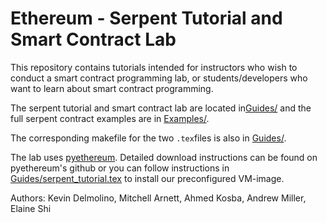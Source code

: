 # Ethereum - Serpent Tutorial and Smart Contract Lab
This repository contains tutorials intended for instructors who wish to conduct a smart
contract programming lab, or students/developers who want to learn about smart contract
programming.

The serpent tutorial and smart contract lab are located in[Guides/](Guides/) and the full serpent contract examples are in [Examples/](Examples/).

The corresponding makefile for the two `.tex`files is also in [Guides/](Guides/).

The lab uses [pyethereum](https://github.com/ethereum/pyethereum). Detailed download instructions can be found on pyethereum's 
github or you can follow instructions in [Guides/serpent_tutorial.tex](Guides/serpent_tutorial.tex) to install our preconfigured VM-image.

Authors: Kevin Delmolino, Mitchell Arnett, Ahmed Kosba, Andrew Miller, Elaine Shi
